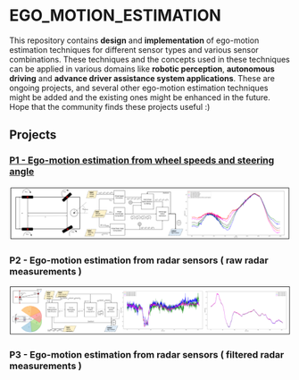 # EGO_MOTION_ESTIMATION
This repository contains **design** and **implementation** of ego-motion estimation techniques for different sensor types and various sensor combinations. These techniques and the concepts used in these techniques can be applied in various domains like **robotic perception**, **autonomous driving** and **advance driver assistance system applications**. These are ongoing projects, and several other ego-motion estimation techniques might be added and the existing ones might be enhanced in the future. Hope that the community finds these projects useful :)

## Projects

### [P1 - Ego-motion estimation from wheel speeds and steering angle](https://github.com/UditBhaskar19/EGO_MOTION_ESTIMATION/tree/main/1_egomotion_wheel_speed)
![](https://github.com/UditBhaskar19/EGO_MOTION_ESTIMATION/blob/main/readme_artifacts/P1_cover_img.PNG)

### P2 - Ego-motion estimation from radar sensors ( raw radar measurements )
![](https://github.com/UditBhaskar19/EGO_MOTION_ESTIMATION/blob/main/readme_artifacts/P2_cover_img.PNG)

### P3 - Ego-motion estimation from radar sensors ( filtered radar measurements )
